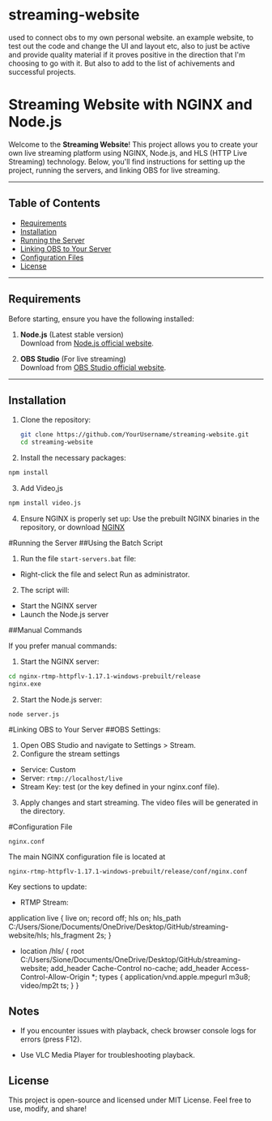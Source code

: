 # streaming-website
used to connect obs to my own personal website. an example website, to test out the code and change the UI and layout etc, also to just be active and provide quality material if it proves positive in the direction that I'm choosing to go with it. But also to add to the list of achivements and successful projects.


# Streaming Website with NGINX and Node.js

Welcome to the **Streaming Website**! This project allows you to create your own live streaming platform using NGINX, Node.js, and HLS (HTTP Live Streaming) technology. Below, you'll find instructions for setting up the project, running the servers, and linking OBS for live streaming.

---

## Table of Contents
- [Requirements](#requirements)
- [Installation](#installation)
- [Running the Server](#running-the-server)
- [Linking OBS to Your Server](#linking-obs-to-your-server)
- [Configuration Files](#configuration-files)
- [License](#license)

---

## Requirements
Before starting, ensure you have the following installed:
1. **Node.js** (Latest stable version)  
   Download from [Node.js official website](https://nodejs.org).
   
2. **OBS Studio** (For live streaming)  
   Download from [OBS Studio official website](https://obsproject.com).

---

## Installation
1. Clone the repository:
   ```bash
   git clone https://github.com/YourUsername/streaming-website.git
   cd streaming-website

2. Install the necessary packages:

```bash
npm install
```

3. Add Video,js
```bash
npm install video.js
```

4. Ensure NGINX is properly set up:
Use the prebuilt NGINX binaries in the repository, or download [NGINX](https://nginx.org/en/download.html)

#Running the Server
##Using the Batch Script

1. Run the  file `start-servers.bat` file:
* Right-click the file and select Run as administrator.

2. The script will:
* Start the NGINX server
* Launch the Node.js server

##Manual Commands

If you prefer manual commands:

1. Start the NGINX server:

```bash
cd nginx-rtmp-httpflv-1.17.1-windows-prebuilt/release
nginx.exe
```
2. Start the Node.js server:

```bash
node server.js
```

#Linking OBS to Your Server
##OBS Settings:
1. Open OBS Studio and navigate to Settings > Stream.
2. Configure the stream settings
* Service: Custom
* Server: `rtmp://localhost/live`
* Stream Key: test (or the key defined in your nginx.conf file).
3. Apply changes and start streaming. The video files will be generated in the  directory.

#Configuration File

`nginx.conf`

The main NGINX configuration file is located at

`nginx-rtmp-httpflv-1.17.1-windows-prebuilt/release/conf/nginx.conf`

Key sections to update:

* RTMP Stream:

application live {
     live on;
     record off;
     hls on;
     hls_path C:/Users/Sione/Documents/OneDrive/Desktop/GitHub/streaming-website/hls;
     hls_fragment 2s;
}

* location /hls/ {
     root C:/Users/Sione/Documents/OneDrive/Desktop/GitHub/streaming-website;
     add_header Cache-Control no-cache;
     add_header Access-Control-Allow-Origin *;
     types {
         application/vnd.apple.mpegurl m3u8;
         video/mp2t ts;
     }
}

## Notes
* If you encounter issues with playback, check browser console logs for errors (press F12).

* Use VLC Media Player for troubleshooting  playback.

## License

This project is open-source and licensed under MIT License. Feel free to use, modify, and share!